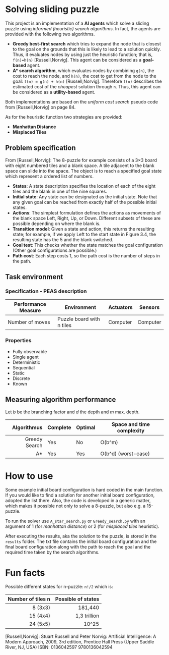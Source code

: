 # Solving sliding puzzle
This project is an implementation of a **AI agents** which solve a sliding puzzle using _informed (heuristic) search algorithms_.
In fact, the agents are provided with the following two algorithms.
* **Greedy best-first search** which tries to expand the node that is closest to the goal on the grounds that this is likely to lead to a solution quickly. 
Thus, it evaluates nodes by using just the heuristic function; that is, `f(n)=h(n)` [Russell,Norvig]. This agent can be considered as a **goal-based** agent.
* **A\* search algorithm**, which evaluates nodes by combining `g(n)`, the cost to reach the node, and `h(n)`, the cost
to get from the node to the goal: `f(n) = g(n) + h(n)` [Russell,Norvig]. Therefore `f(n)` describes the estimated cost of the _cheapest_ solution through `n`. 
Thus, this agent can be considered as a **utility-based** agent.

Both implementations are based on the _uniform cost search_ pseudo code from [Russell,Norvig] on page 84.

As for the heuristic function two strategies are provided: 
* **Manhattan Distance**
* **Misplaced Tiles**

## Problem specification
From [Russell,Norvig]: The 8-puzzle for example consists of a 3×3 board with eight numbered tiles and a blank space. 
A tile adjacent to the blank space can slide into the space.
The object is to reach a specified goal state which represent a ordered list of numbers.

- **States**: A state description specifies the location of each of the eight tiles and the blank
in one of the nine squares.
- **Initial state**: Any state can be designated as the initial state. Note that any given goal
can be reached from exactly half of the possible initial states.
- **Actions**: The simplest formulation defines the actions as movements of the blank space
Left, Right, Up, or Down. Different subsets of these are possible depending on where the blank is.
- **Transition model**: Given a state and action, this returns the resulting state; for example,
if we apply Left to the start state in Figure 3.4, the resulting state has the 5 and the blank switched.
- **Goal test**: This checks whether the state matches the goal configuration (Other goal configurations are possible.)
- **Path cost**: Each step costs 1, so the path cost is the number of steps in the path.

## Task environment 
### Specification - PEAS description
|Performance Measure| Environment| Actuators| Sensors| 
|---|---|---|---|
|Number of moves|Puzzle board with n tiles|Computer|Computer|

### Properties
- Fully observable
- Single agent
- Deterministic
- Sequential
- Static
- Discrete
- Known

## Measuring algorithm performance
Let _b_ be the branching factor and _d_ the depth and _m_ max. depth.

|Algorithmus|Complete|Optimal|Space and time complexity|
|---:|---|---|---|
|Greedy Search|Yes|No|O(b^m)|O(b^m)|
|A*|Yes|Yes|O(b^d) (worst-case)||

# How to use
Some example initial board configuration is hard coded in the main function. 
If you would like to find a solution for another initial board configuration, adopted the list there.
Also, the code is developed in a generic matter, which makes it possible not only to solve a 8-puzzle, but also e.g. a 15-puzzle. 

To run the solver use `A_star_search.py` or `Greedy_search.py` with an argument of 1 (for _manhattan distance_) or 2 (for _misplaced tiles_ heuristic).

After executing the results, aka the solution to the puzzle, is stored in the `results` folder. 
The txt file contains the initial board configuration and the final board configuration along with the path to reach the goal and the required time taken by the search algorithms.

# Fun facts
Possible different states for n-puzzle: `n!/2` which is:

|Number of tiles n|Possible of states|
|---:|---:|
|8 (3x3)|181,440|
|15 (4x4)|1,3 trillion|
|24 (5x5)|10^25|


[Russell,Norvig]: Stuart Russell and Peter Norvig: Artificial Intelligence: A Modern Approach, 2009, 3rd edition, Prentice Hall Press (Upper Saddle River, NJ, USA) ISBN: 0136042597 9780136042594 


